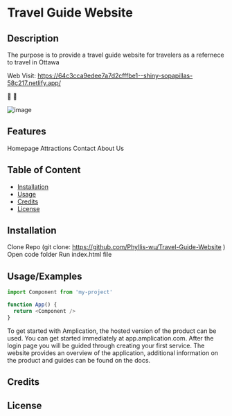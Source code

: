 # Travel Guide Website
## Description 

The purpose is to provide a travel guide website for travelers as a refernece to travel in Ottawa 

Web Visit: https://64c3cca9edee7a7d2cfffbe1--shiny-sopapillas-58c217.netlify.app/ 

🥳 🚀

![image](https://github.com/Phyllis-wu/Travel-Guide-Website/assets/140414582/53a3314a-8efc-4a25-9c7c-75d26a8886ef)

## Features
Homepage
Attractions
Contact
About Us

## Table of Content


- [Installation](#installation)
- [Usage](#usage)
- [Credits](#credits)
- [License](#license)

  
## Installation

Clone Repo (git clone: https://github.com/Phyllis-wu/Travel-Guide-Website )
Open code folder
Run index.html file
    
    
## Usage/Examples

```javascript
import Component from 'my-project'

function App() {
  return <Component />
}
```

To get started with Amplication, the hosted version of the product can be used. You can get started immediately at app.amplication.com. After the login page you will be guided through creating your first service. The website provides an overview of the application, additional information on the product and guides can be found on the docs.

## Credits
## License

